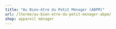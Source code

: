 ```yaml
---
title: "Au Bien-être du Petit Ménager (ABPM)"
url: /lhorme/au-bien-etre-du-petit-menager-abpm/
shop: appareil ménager
---
```


